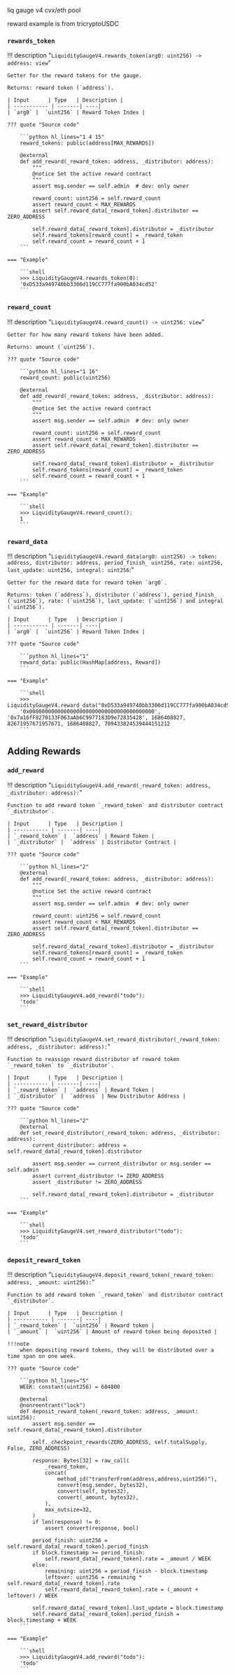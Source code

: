 liq gauge v4 cvx/eth pool


reward example is from tricryptoUSDC




### `rewards_token`
!!! description "`LiquidityGaugeV4.rewards_token(arg0: uint256) -> address: view`"

    Getter for the reward tokens for the gauge.

    Returns: reward token (`address`).

    | Input      | Type   | Description |
    | ----------- | -------| ----|
    | `arg0` |  `uint256` | Reward Token Index |

    ??? quote "Source code"

        ```python hl_lines="1 4 15"
        reward_tokens: public(address[MAX_REWARDS])

        @external
        def add_reward(_reward_token: address, _distributor: address):
            """
            @notice Set the active reward contract
            """
            assert msg.sender == self.admin  # dev: only owner

            reward_count: uint256 = self.reward_count
            assert reward_count < MAX_REWARDS
            assert self.reward_data[_reward_token].distributor == ZERO_ADDRESS

            self.reward_data[_reward_token].distributor = _distributor
            self.reward_tokens[reward_count] = _reward_token
            self.reward_count = reward_count + 1
        ```

    === "Example"

        ```shell
        >>> LiquidityGaugeV4.rewards_token(0):
        '0xD533a949740bb3306d119CC777fa900bA034cd52'
        ```


### `reward_count`
!!! description "`LiquidityGaugeV4.reward_count() -> uint256: view`"

    Getter for how many reward tokens have been added.

    Returns: amount (`uint256`).

    ??? quote "Source code"

        ```python hl_lines="1 16"
        reward_count: public(uint256)

        @external
        def add_reward(_reward_token: address, _distributor: address):
            """
            @notice Set the active reward contract
            """
            assert msg.sender == self.admin  # dev: only owner

            reward_count: uint256 = self.reward_count
            assert reward_count < MAX_REWARDS
            assert self.reward_data[_reward_token].distributor == ZERO_ADDRESS

            self.reward_data[_reward_token].distributor = _distributor
            self.reward_tokens[reward_count] = _reward_token
            self.reward_count = reward_count + 1
        ```

    === "Example"

        ```shell
        >>> LiquidityGaugeV4.reward_count():
        1
        ```


### `reward_data`
!!! description "`LiquidityGaugeV4.reward_data(arg0: uint256) -> token: address, distributor: address, period_finish_ uint256, rate: uint256, last_update: uint256, integral: uint256`:"

    Getter for the reward data for reward token `arg0`.

    Returns: token (`address`), distributor (`address`), period_finish_ (`uint256`), rate: (`uint256`), last_update: (`uint256`) and integral (`uint256`).

    | Input      | Type   | Description |
    | ----------- | -------| ----|
    | `arg0` |  `uint256` | Reward Token Index |

    ??? quote "Source code"

        ```python hl_lines="1"
        reward_data: public(HashMap[address, Reward])
        ```

    === "Example"

        ```shell
        >>> LiquidityGaugeV4.reward_data("0xD533a949740bb3306d119CC777fa900bA034cd52"):
        '0x0000000000000000000000000000000000000000', '0x7a16fF8270133F063aAb6C9977183D9e72835428', 1686408827, 82671957671957671, 1686408827, 709433824539444151212
        ```




## Adding Rewards

### `add_reward`
!!! description "`LiquidityGaugeV4.add_reward(_reward_token: address, _distributor: address):`"

    Function to add reward token `_reward_token` and distributor contract `_distributor`.

    | Input      | Type   | Description |
    | ----------- | -------| ----|
    | `_reward_token` |  `address` | Reward Token |
    | `_distributor` |  `address` | Distributor Contract |

    ??? quote "Source code"

        ```python hl_lines="2"
        @external
        def add_reward(_reward_token: address, _distributor: address):
            """
            @notice Set the active reward contract
            """
            assert msg.sender == self.admin  # dev: only owner

            reward_count: uint256 = self.reward_count
            assert reward_count < MAX_REWARDS
            assert self.reward_data[_reward_token].distributor == ZERO_ADDRESS

            self.reward_data[_reward_token].distributor = _distributor
            self.reward_tokens[reward_count] = _reward_token
            self.reward_count = reward_count + 1
        ```

    === "Example"

        ```shell
        >>> LiquidityGaugeV4.add_reward("todo"):
        'todo'
        ```



### `set_reward_distributor`
!!! description "`LiquidityGaugeV4.set_reward_distributor(_reward_token: address, _distributor: address):`"

    Function to reassign reward distributor of reward token `_reward_token` to `_distributor`.

    | Input      | Type   | Description |
    | ----------- | -------| ----|
    | `_reward_token` |  `address` | Reward Token |
    | `_distributor` |  `address` | New Distributor Address |

    ??? quote "Source code"

        ```python hl_lines="2"
        @external
        def set_reward_distributor(_reward_token: address, _distributor: address):
            current_distributor: address = self.reward_data[_reward_token].distributor

            assert msg.sender == current_distributor or msg.sender == self.admin
            assert current_distributor != ZERO_ADDRESS
            assert _distributor != ZERO_ADDRESS

            self.reward_data[_reward_token].distributor = _distributor
        ```

    === "Example"

        ```shell
        >>> LiquidityGaugeV4.set_reward_distributor("todo"):
        'todo'
        ```


### `deposit_reward_token`
!!! description "`LiquidityGaugeV4.deposit_reward_token(_reward_token: address, _amount: uint256):`"

    Function to add reward token `_reward_token` and distributor contract `_distributor`.

    | Input      | Type   | Description |
    | ----------- | -------| ----|
    | `_reward_token` |  `uint256` | Reward token |
    | `_amount` |  `uint256` | Amount of reward token being deposited |

    !!!note
        when depositing reward tokens, they will be distributed over a time span on one week.

    ??? quote "Source code"

        ```python hl_lines="5"
        WEEK: constant(uint256) = 604800

        @external
        @nonreentrant("lock")
        def deposit_reward_token(_reward_token: address, _amount: uint256):
            assert msg.sender == self.reward_data[_reward_token].distributor

            self._checkpoint_rewards(ZERO_ADDRESS, self.totalSupply, False, ZERO_ADDRESS)

            response: Bytes[32] = raw_call(
                _reward_token,
                concat(
                    method_id("transferFrom(address,address,uint256)"),
                    convert(msg.sender, bytes32),
                    convert(self, bytes32),
                    convert(_amount, bytes32),
                ),
                max_outsize=32,
            )
            if len(response) != 0:
                assert convert(response, bool)

            period_finish: uint256 = self.reward_data[_reward_token].period_finish
            if block.timestamp >= period_finish:
                self.reward_data[_reward_token].rate = _amount / WEEK
            else:
                remaining: uint256 = period_finish - block.timestamp
                leftover: uint256 = remaining * self.reward_data[_reward_token].rate
                self.reward_data[_reward_token].rate = (_amount + leftover) / WEEK

            self.reward_data[_reward_token].last_update = block.timestamp
            self.reward_data[_reward_token].period_finish = block.timestamp + WEEK
        ```

    === "Example"

        ```shell
        >>> LiquidityGaugeV4.add_reward("todo"):
        'todo'
        ```
